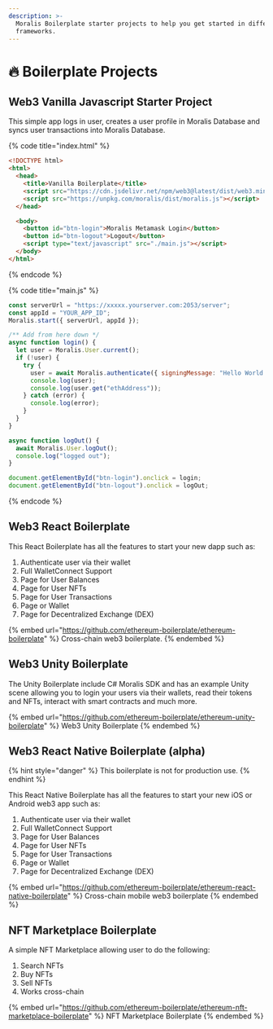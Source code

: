 ```yaml
---
description: >-
  Moralis Boilerplate starter projects to help you get started in different
  frameworks.
---
```


# 🔥 Boilerplate Projects

## Web3 Vanilla Javascript Starter Project

This simple app logs in user, creates a user profile in Moralis Database and syncs user transactions into Moralis Database.

{% code title="index.html" %}

```html
<!DOCTYPE html>
<html>
  <head>
    <title>Vanilla Boilerplate</title>
    <script src="https://cdn.jsdelivr.net/npm/web3@latest/dist/web3.min.js"></script>
    <script src="https://unpkg.com/moralis/dist/moralis.js"></script>
  </head>

  <body>
    <button id="btn-login">Moralis Metamask Login</button>
    <button id="btn-logout">Logout</button>
    <script type="text/javascript" src="./main.js"></script>
  </body>
</html>
```

{% endcode %}

{% code title="main.js" %}

```javascript
const serverUrl = "https://xxxxx.yourserver.com:2053/server";
const appId = "YOUR_APP_ID";
Moralis.start({ serverUrl, appId });

/** Add from here down */
async function login() {
  let user = Moralis.User.current();
  if (!user) {
    try {
      user = await Moralis.authenticate({ signingMessage: "Hello World!" });
      console.log(user);
      console.log(user.get("ethAddress"));
    } catch (error) {
      console.log(error);
    }
  }
}

async function logOut() {
  await Moralis.User.logOut();
  console.log("logged out");
}

document.getElementById("btn-login").onclick = login;
document.getElementById("btn-logout").onclick = logOut;
```

{% endcode %}

## Web3 React Boilerplate

This React Boilerplate has all the features to start your new dapp such as:

1. Authenticate user via their wallet
2. Full WalletConnect Support
3. Page for User Balances
4. Page for User NFTs
5. Page for User Transactions
6. Page or Wallet
7. Page for Decentralized Exchange (DEX)

{% embed url="https://github.com/ethereum-boilerplate/ethereum-boilerplate" %}
Cross-chain web3 boilerplate.
{% endembed %}

## Web3 Unity Boilerplate

The Unity Boilerplate include C# Moralis SDK and has an example Unity scene allowing you to login your users via their wallets, read their tokens and NFTs, interact with smart contracts and much more.

{% embed url="https://github.com/ethereum-boilerplate/ethereum-unity-boilerplate" %}
Web3 Unity Boilerplate
{% endembed %}

## Web3 React Native Boilerplate (alpha)

{% hint style="danger" %}
This boilerplate is not for production use.
{% endhint %}

This React Native Boilerplate has all the features to start your new iOS or Android web3 app such as:

1. Authenticate user via their wallet
2. Full WalletConnect Support
3. Page for User Balances
4. Page for User NFTs
5. Page for User Transactions
6. Page or Wallet
7. Page for Decentralized Exchange (DEX)

{% embed url="https://github.com/ethereum-boilerplate/ethereum-react-native-boilerplate" %}
Cross-chain mobile web3 boilerplate
{% endembed %}

## NFT Marketplace Boilerplate

A simple NFT Marketplace allowing user to do the following:

1. Search NFTs
2. Buy NFTs
3. Sell NFTs
4. Works cross-chain

{% embed url="https://github.com/ethereum-boilerplate/ethereum-nft-marketplace-boilerplate" %}
NFT Marketplace Boilerplate
{% endembed %}
